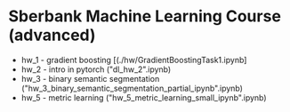 # Sberbank Machine Learning Course (advanced)
- hw_1 - gradient boosting [(./hw/GradientBoostingTask1.ipynb]
- hw_2 - intro in pytorch ("dl_hw_2".ipynb)
- hw_3 - binary semantic segmentation ("hw_3_binary_semantic_segmentation_partial_ipynb".ipynb)
- hw_5 - metric learning ("hw_5_metric_learning_small_ipynb".ipynb)
